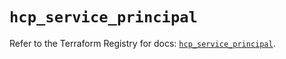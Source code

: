 # `hcp_service_principal`

Refer to the Terraform Registry for docs: [`hcp_service_principal`](https://registry.terraform.io/providers/hashicorp/hcp/0.108.0/docs/resources/service_principal).
